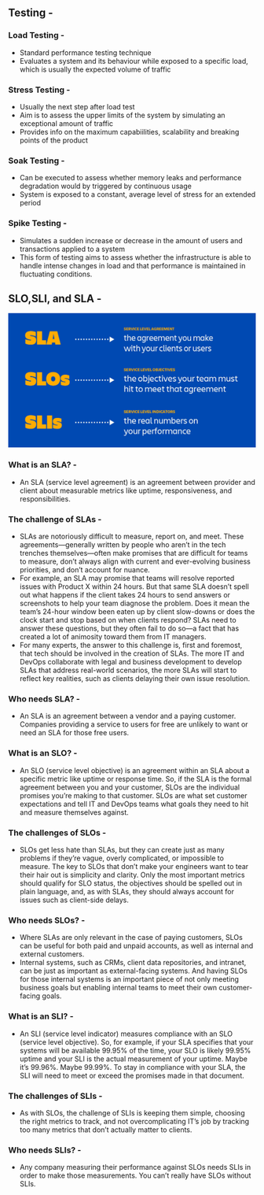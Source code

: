## **Testing -**

### **Load Testing -**
- Standard performance testing technique
- Evaluates a system and its behaviour while exposed to a specific load, which is usually the expected volume of traffic 

### **Stress Testing -**
- Usually the next step after load test
- Aim is to assess the upper limits of the system by simulating an exceptional amount of traffic
- Provides info on the maximum capabiilities, scalability and breaking points of the product

### **Soak Testing -**
- Can be executed to assess whether memory leaks and performance degradation would by triggered by continuous usage
- System is exposed to a constant, average level of stress for an extended period

### **Spike Testing -**
- Simulates a sudden increase or decrease in the amount of users and transactions applied to a system
- This form of testing aims to assess whether the infrastructure is able to handle intense changes in load and that performance is maintained in fluctuating conditions.

## **SLO,SLI, and SLA -**

![sl](slo-vs-sla-vs-sli-1.jpg)

### **What is an SLA? -**
- An SLA (service level agreement) is an agreement between provider and client about measurable metrics like uptime, responsiveness, and responsibilities. 

### **The challenge of SLAs -**
- SLAs are notoriously difficult to measure, report on, and meet. These agreements—generally written by people who aren’t in the tech trenches themselves—often make promises that are difficult for teams to measure, don’t always align with current and ever-evolving business priorities, and don’t account for nuance. 
- For example, an SLA may promise that teams will resolve reported issues with Product X within 24 hours. But that same SLA doesn’t spell out what happens if the client takes 24 hours to send answers or screenshots to help your team diagnose the problem. Does it mean the team’s 24-hour window been eaten up by client slow-downs or does the clock start and stop based on when clients respond? SLAs need to answer these questions, but they often fail to do so—a fact that has created a lot of animosity toward them from IT managers.
- For many experts, the answer to this challenge is, first and foremost, that tech should be involved in the creation of SLAs. The more IT and DevOps collaborate with legal and business development to develop SLAs that address real-world scenarios, the more SLAs will start to reflect key realities, such as clients delaying their own issue resolution.

### **Who needs SLA? -**
- An SLA is an agreement between a vendor and a paying customer. Companies providing a service to users for free are unlikely to want or need an SLA for those free users.

### **What is an SLO? -**
- An SLO (service level objective) is an agreement within an SLA about a specific metric like uptime or response time. So, if the SLA is the formal agreement between you and your customer, SLOs are the individual promises you’re making to that customer. SLOs are what set customer expectations and tell IT and DevOps teams what goals they need to hit and measure themselves against.

### **The challenges of SLOs -**
- SLOs get less hate than SLAs, but they can create just as many problems if they’re vague, overly complicated, or impossible to measure. The key to SLOs that don’t make your engineers want to tear their hair out is simplicity and clarity. Only the most important metrics should qualify for SLO status, the objectives should be spelled out in plain language, and, as with SLAs, they should always account for issues such as client-side delays.

### **Who needs SLOs? -**
- Where SLAs are only relevant in the case of paying customers, SLOs can be useful for both paid and unpaid accounts, as well as internal and external customers. 
- Internal systems, such as CRMs, client data repositories, and intranet, can be just as important as external-facing systems. And having SLOs for those internal systems is an important piece of not only meeting business goals but enabling internal teams to meet their own customer-facing goals.

### **What is an SLI? -**
- An SLI (service level indicator) measures compliance with an SLO (service level objective). So, for example, if your SLA specifies that your systems will be available 99.95% of the time, your SLO is likely 99.95% uptime and your SLI is the actual measurement of your uptime. Maybe it’s 99.96%. Maybe 99.99%. To stay in compliance with your SLA, the SLI will need to meet or exceed the promises made in that document.

### **The challenges of SLIs -**
- As with SLOs, the challenge of SLIs is keeping them simple, choosing the right metrics to track, and not overcomplicating IT’s job by tracking too many metrics that don’t actually matter to clients.

### **Who needs SLIs? -**
- Any company measuring their performance against SLOs needs SLIs in order to make those measurements. You can’t really have SLOs without SLIs.